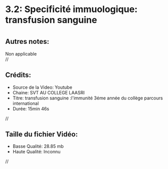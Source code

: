 
3.2: Specificité immuologique: transfusion sanguine
===================================================

# 

## Autres notes:


Non applicable  
//
## **Crédits:**

- Source de la Video: Youtube
- Chaine: SVT AU COLLEGE LAASRI
- Titre: transfusion sanguine :l'immunité 3éme année du collège parcours international
- Durée: 15min 46s
  
//
## Taille du fichier Vidéo:

- Basse Qualité: 28.85 mb
- Haute Qualité: Inconnu
  
//